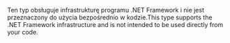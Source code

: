 <span data-ttu-id="ab3b3-101">Ten typ obsługuje infrastrukturę programu .NET Framework i nie jest przeznaczony do użycia bezpośrednio w kodzie.</span><span class="sxs-lookup"><span data-stu-id="ab3b3-101">This type supports the .NET Framework infrastructure and is not intended to be used directly from your code.</span></span>
